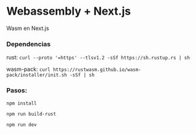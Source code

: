 # Webassembly + Next.js

Wasm en Next.js

### Dependencias

rust: `curl --proto '=https' --tlsv1.2 -sSf https://sh.rustup.rs | sh`

wasm-pack: `curl https://rustwasm.github.io/wasm-pack/installer/init.sh -sSf | sh`

### Pasos: 

`npm install`

`npm run build-rust`

`npm run dev`
